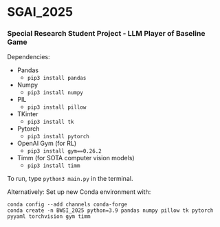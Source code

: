 # SGAI_2025 
### Special Research Student Project - LLM Player of Baseline Game

Dependencies:
- Pandas
  - `pip3 install pandas`
- Numpy
  - `pip3 install numpy`
- PIL
  - `pip3 install pillow`
- TKinter
  - `pip3 install tk`
- Pytorch 
  - `pip3 install pytorch`
- OpenAI Gym (for RL)
  - `pip3 install gym==0.26.2`
- Timm (for SOTA computer vision models)
  - `pip3 install timm`

To run, type ```python3 main.py``` in the terminal.


Alternatively:
Set up new Conda environment with:
```
conda config --add channels conda-forge 
conda create -n BWSI_2025 python=3.9 pandas numpy pillow tk pytorch pyyaml torchvision gym timm
```
